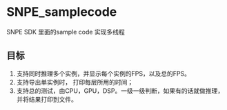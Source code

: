 # SNPE_samplecode
SNPE SDK 里面的sample code 实现多线程

## 目标
1. 支持同时推理多个实例，并显示每个实例的FPS，以及总的FPS。
2. 支持导出单实例时， 打印每层所用的时间；
3. 支持总的测试，由CPU，GPU，DSP。一级一级判断，如果有的话就做推理，并将结果打印到文件。